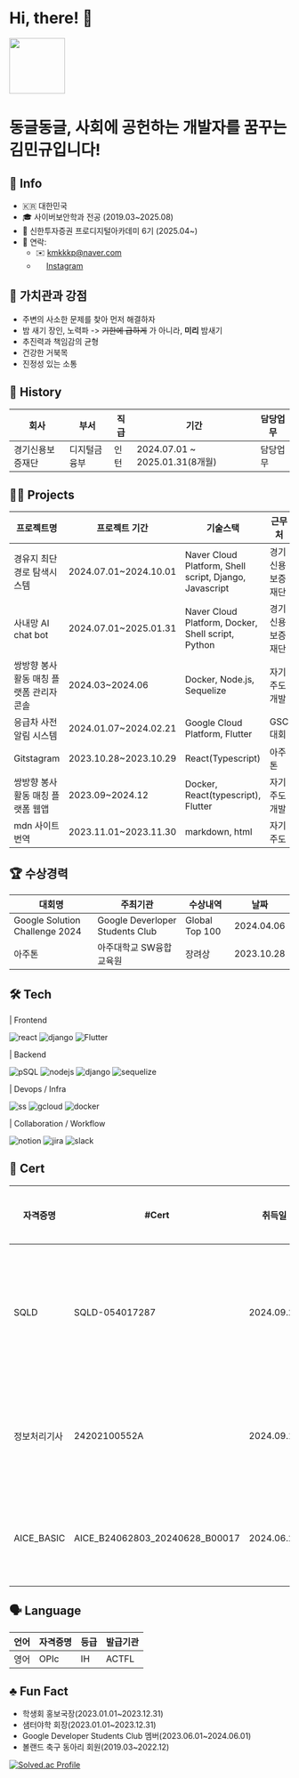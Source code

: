 # Hi, there! 👋 
<img src = "https://i.namu.wiki/i/yiTFRsku4ghNaoaPDoqHpN05W2SZo7PIn9Z7ZQEXq8kb8EQPgRiGrR2h04hQqcmPCGYKuwxc-Xb3En0aknpGUQ.webp" height="100">

# 동글동글, 사회에 공헌하는 개발자를 꿈꾸는 김민규입니다!

## 💁 Info
- 🇰🇷 대한민국
- 🎓 사이버보안학과 전공 (2019.03~2025.08)
- 🌱 신한투자증권 프로디지털아카데미 6기 (2025.04~)
- 🤙 연락:
  - ✉️ kmkkkp@naver.com
  - <img src = "https://i.namu.wiki/i/PpCUHjc8PoAlAWoSip-m3KtgYMq7Ft1sI2BiCioMrclYCFdnjCEVKdPyXJ3yqXgHjgboqOp-8Q9z71WTisQy_A.svg" height="15"> [Instagram](https://www.instagram.com/min_q9_/)

## 💪 가치관과 강점
- 주변의 사소한 문제를 찾아 먼저 해결하자
- 밤 새기 장인, 노력파 -> ~~기한에 급하게~~ 가 아니라, **미리** 밤새기
- 추진력과 책임감의 균형
- 건강한 거북목
- 진정성 있는 소통

## 📜 History

<table>
  <thead>
    <tr>
      <th>회사</th>
      <th>부서</th>
      <th>직급</th>
      <th>기간</th>
      <th>담당업무</th>
    </tr>
  </thead>
  <tbody>
    <tr>
      <td>경기신용보증재단</td>
      <td>디지털금융부</td>
      <td>인턴</td>
      <td>2024.07.01 ~ 2025.01.31(8개월)</td>
      <td>담당업무</td>
    </tr>
  </tbody>
</table>


## 🧑‍💻 Projects

<table>
  <thead>
    <tr>
      <th>프로젝트명</th>
      <th>프로젝트 기간</th>
      <th>기술스택</th>
      <th>근무처</th>
    </tr>
  </thead>
  <tbody>
    <tr>
      <td>경유지 최단경로 탐색시스템</td>
      <td>2024.07.01~2024.10.01</td>
      <td>Naver Cloud Platform, Shell script, Django, Javascript</td>
      <td>경기신용보증재단</td>
    </tr>
    <tr>
      <td>사내망 AI chat bot</td>
      <td>2024.07.01~2025.01.31</td>
      <td>Naver Cloud Platform, Docker, Shell script, Python</td>
      <td>경기신용보증재단</td>
    </tr>
    <tr>
      <td>쌍방향 봉사활동 매칭 플랫폼 관리자 콘솔</td>
      <td>2024.03~2024.06</td>
      <td>Docker, Node.js, Sequelize</td>
      <td>자기주도개발</td>
    </tr>
    <tr>
      <td>응급차 사전 알림 시스템</td>
      <td>2024.01.07~2024.02.21</td>
      <td>Google Cloud Platform, Flutter</td>
      <td>GSC 대회</td>
    </tr>
    <tr>
      <td>Gitstagram</td>
      <td>2023.10.28~2023.10.29</td>
      <td>React(Typescript)</td>
      <td>아주톤</td>
    </tr>
    <tr>
      <td>쌍방향 봉사활동 매칭 플랫폼 웹앱</td>
      <td>2023.09~2024.12</td>
      <td>Docker, React(typescript), Flutter</td>
      <td>자기주도개발</td>
    </tr>
    <tr>
      <td>mdn 사이트 번역</td>
      <td>2023.11.01~2023.11.30</td>
      <td>markdown, html</td>
      <td>자기주도</td>
    </tr>
  </tbody>
</table>


## 🏆 수상경력
<table>
  <thead>
    <tr>
      <th>대회명</th>
      <th>주최기관</th>
      <th>수상내역</th>
      <th>날짜</th>
    </tr>
  </thead>
  <tbody>
    <tr>
      <td>Google Solution Challenge 2024</td>
      <td>Google Deverloper Students Club</td>
      <td>Global Top 100</td>
      <td>2024.04.06</td>
    </tr>
    <tr>
      <td>아주톤</td>
      <td>아주대학교 SW융합교육원</td>
      <td>장려상</td>
      <td>2023.10.28</td>
    </tr>
  </tbody>
</table>

## 🛠️ Tech

| Frontend

![react](https://img.shields.io/badge/React-20232A?style=for-the-badge&logo=react&logoColor=61DAFB)
![django](https://img.shields.io/badge/Django-092E20?style=for-the-badge&logo=django&logoColor=white)
![Flutter](https://img.shields.io/badge/Flutter-02569B?style=for-the-badge&logo=flutter&logoColor=white)

| Backend

![pSQL](https://img.shields.io/badge/PostgreSQL-316192?style=for-the-badge&logo=postgresql&logoColor=white)
![nodejs](https://img.shields.io/badge/Node.js-43853D?style=for-the-badge&logo=node.js&logoColor=white)
![django](https://img.shields.io/badge/Django-092E20?style=for-the-badge&logo=django&logoColor=white)
![sequelize](https://img.shields.io/badge/Sequelize-52B0E7?style=for-the-badge&logo=Sequelize&logoColor=white)

| Devops / Infra

![ss](https://img.shields.io/badge/Shell_Script-121011?style=for-the-badge&logo=gnu-bash&logoColor=white)
![gcloud](https://img.shields.io/badge/Google_Cloud-4285F4?style=for-the-badge&logo=google-cloud&logoColor=white)
![docker](https://img.shields.io/badge/docker-%230db7ed.svg?style=for-the-badge&logo=docker&logoColor=white)

| Collaboration / Workflow

![notion](https://img.shields.io/badge/Notion-000000?style=for-the-badge&logo=notion&logoColor=white)
![jira](https://img.shields.io/badge/Jira-0052CC?style=for-the-badge&logo=Jira&logoColor=white)
![slack](https://img.shields.io/badge/Slack-4A154B?style=for-the-badge&logo=slack&logoColor=white)

## 🪪 Cert

<table>
  <thead>
    <tr>
      <th>자격증명</th>
      <th>#Cert</th>
      <th>취득일</th>
      <th>발급기관</th>
    </tr>
  </thead>
  <tbody>
    <tr>
      <td>SQLD</td>
      <td>SQLD-054017287</td>
      <td>2024.09.20</td>
      <td>한국데이터산업진흥원</td>
    </tr>
    <tr>
      <td>정보처리기사</td>
      <td>24202100552A</td>
      <td>2024.09.10</td>
      <td>한국산업인력공단</td>
    </tr>
    <tr>
      <td>AICE_BASIC</td>
      <td>AICE_B24062803_20240628_B00017</td>
      <td>2024.06.28</td>
      <td>KT, 한국경제신문</td>
    </tr>
  </tbody>
</table>

## 🗣️ Language

<table>
  <thead>
    <tr>
      <th>언어</th>
      <th>자격증명</th>
      <th>등급</th>
      <th>발급기관</th>
    </tr>
  </thead>
  <tbody>
    <tr>
      <td>영어</td>
      <td>OPIc</td>
      <td>IH</td>
      <td>ACTFL</td>
    </tr>
  </tbody>
</table>

## ♣️ Fun Fact
- 학생회 홍보국장(2023.01.01~2023.12.31)
- 샘터야학 회장(2023.01.01~2023.12.31)
- Google Developer Students Club 멤버(2023.06.01~2024.06.01)
- 볼랜드 축구 동아리 회원(2019.03~2022.12)

[![Solved.ac Profile](http://mazassumnida.wtf/api/v2/generate_badge?boj=kmkkkp)](https://solved.ac/kmkkkp/)
